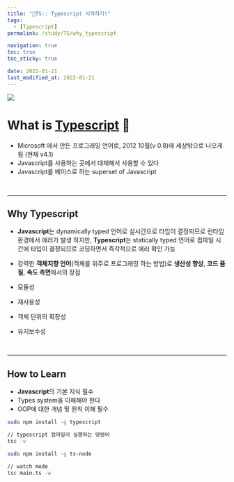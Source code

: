 ```yaml
---
title: "💫TS:: Typescript 시작하기!"
tags:
  - [Typescript]
permalink: /study/TS/why_typescript

navigation: true
toc: true
toc_sticky: true

date: 2022-01-21
last_modified_at: 2022-01-21
---
```


![](https://images.velog.io/images/april_5/post/fef3266f-5808-4e74-a394-3cc0c8bd35a3/typescript.png)

# What is [Typescript](https://www.typescriptlang.org/) 💫

- Microsoft 에서 만든 프로그래밍 언어로, 2012 10월(v 0.8)에 세상밖으로 나오게 됨 (현재 v4.1)
- Javascript를 사용하는 곳에서 대체해서 사용할 수 있다
- Javascript를 베이스로 하는 superset of Javascript

<br />

---

## Why Typescript

- **Javascript**는 dynamically typed 언어로 실시간으로 타입이 결정되므로 런타임 환경에서 에러가 발생 하지만, **Typescript**는 statically typed 언어로 컴파일 시간에 타입이 결정되므로 코딩하면서 즉각적으로 에러 확인 가능
- 강력한 **객체지향 언어**(객체를 위주로 프로그래밍 하는 방법)로 **생산성 향상**, **코드 품질**, **속도 측면**에서의 장점

- 모듈성
- 재사용성
- 객체 단위의 확장성
- 유지보수성

<br />

---

## How to Learn

- **Javascript**의 기본 지식 필수
- Types system을 이해해야 한다
- OOP에 대한 개념 및 원칙 이해 필수

```bash
sudo npm install -g typescript

// typescript 컴파일러 실행하는 명령어
tsc -v

sudo npm install -g ts-node

// watch mode
tsc main.ts -w
```
